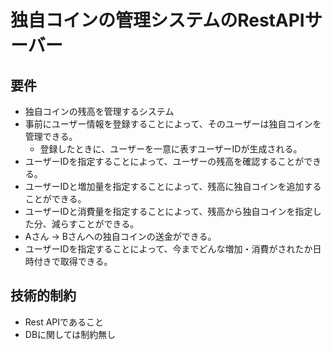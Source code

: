 # 独自コインの管理システムのRestAPIサーバー

## 要件
- 独自コインの残高を管理するシステム
- 事前にユーザー情報を登録することによって、そのユーザーは独自コインを管理できる。
    - 登録したときに、ユーザーを一意に表すユーザーIDが生成される。
- ユーザーIDを指定することによって、ユーザーの残高を確認することができる。
- ユーザーIDと増加量を指定することによって、残高に独自コインを追加することができる。
- ユーザーIDと消費量を指定することによって、残高から独自コインを指定した分、減らすことができる。
- Aさん → Bさんへの独自コインの送金ができる。
- ユーザーIDを指定することによって、今までどんな増加・消費がされたか日時付きで取得できる。

## 技術的制約
- Rest APIであること
- DBに関しては制約無し